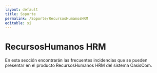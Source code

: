 ```yaml
---
layout: default
title: Soporte
permalink: /Soporte/RecursosHumanosHRM
editable: si
---
```

# RecursosHumanos HRM

En esta sección encontrarán las frecuentes incidencias que se pueden presentar en el producto RecursosHumanos HRM del sistema OasisCom.  
